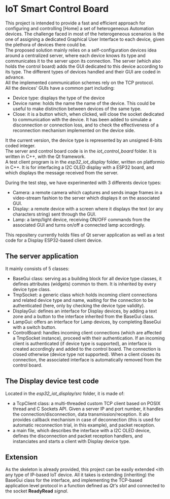 # IoT Smart Control Board
This project is intended to provide a fast and efficient approach for configuring and controlling [Home] a set of heterogeneous Automation devices. The challenge faced in most of the heterogeneous scenarios is the one of assigning a dedicated Graphical User Interface to each device, given the plethora of devices there could be.  
The proposed solution mainly relies on a self-configuration devices idea around a centralized server, where each device knows its type and communicates it to the server upon its connection. The server (which also holds the control board) adds the GUI dedicated to this device according to its type. The different types of devices handled and their GUI are coded in advance.  
All the implemented communication schemes rely on the TCP protocol.  
All the devices' GUIs have a common part including:
- Device type: displays the type of the device
- Device name: holds the name the name of the device. This could be useful to make distinction between devices of the same type.
- Close: it is a button which, when clicked, will close the socket dedicated to communication with the device. It has been added to simulate a disconnection or connection loss, and to check the effectiveness of a reconnection mechanism implemented on the device side.

It the current version, the device type is represented by an unsigned 8-bits coded integer.  
The server and control board code is in the _iot_control_board_ folder. It is written in C++, with the Qt framework.  
A test client program is in the _esp32_iot_display_ folder, written on platformio in C++. It is for interfacing a I2C OLED display with a ESP32 board, and which displays the message received from the server.  

During the test step, we have experimented with 3 differents device types:
- Camera: a remote camera which captures and sends image frames in a video-stream fashion to the server which displays it on the associated GUI.
- Display: a remote device with a screen where it displays the text (or any characters string) sent through the GUI.
- Lamp: a lamp/light device, receiving ON/OFF commands from the associated GUI and turns on/off a connected lamp accordingly.

This repositery currently holds files of Qt server application as well as a test code for a Display ESP32-based client device.  
## The server application
It mainly consists of 5 classes:
- BaseGui class: serving as a  building block for all device type classes, it defines attributes (widgets) common to them. It is inherited by every device type class.
- TmpSocket: a generic class which holds incoming client connections and related device type and name, waiting for the connection to be authenticated (here, only by checking the device type validity).
- DisplayGui: defines an interface for Display devices, by adding a text zone and a button to the interface inherited from the BaseGui class.
- LampGui: offers an interface for Lamp devices, by completing BaseGui with a switch button.
- ControlBoard: handles incoming client connections (which are affected a TmpSocket instance), proceed with their authentication. If an incoming client is authenticated (if device type is supported), an interface is created accordingly and added to the control board. The connection is closed otherwise (device type not supported).  When a client closes its connection, the associated interface is automatically removed from the control board.

## The Display device test code
Located in the _esp32_iot_display/src_ folder, it is made of:
- a TcpClient class: a multi-threaded custom TCP client based on POSIX thread and C Sockets API. Given a server IP and port number, it handles the connection/disconnection, data transmission/reception. It alo provides callback mechanism in case of deconnection (this is used for automatic reconnection trial, in this example), and packet reception.
- a main file, which describes the interface with a I2C OLED device, defines the disconnection and packet reception handlers, and instanciates and starts a client with Display device type.

## Extension
As the skeleton is already provided, this project can be easily extended <ith any type of IP-based IoT device. All it takes is extending (inheriting) the BaseGui class for the interface, and implementing the TCP-based application level protocol in a function defined as _Qt's slot_ and connected to the socket __ReadyRead__ _signal_.
